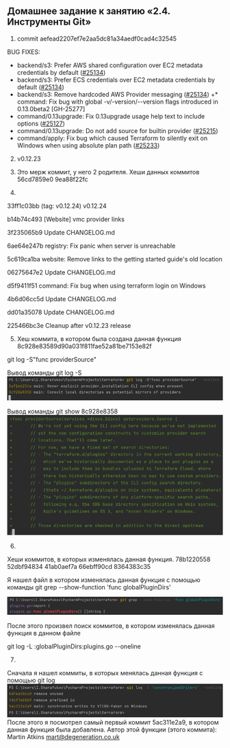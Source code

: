 ## Домашнее задание к занятию «2.4. Инструменты Git»

1. commit aefead2207ef7e2aa5dc81a34aedf0cad4c32545

BUG FIXES:
 * backend/s3: Prefer AWS shared configuration over EC2 metadata credentials by default ([#25134](https://github.com/hashicorp/terraform/issues/25134))
 * backend/s3: Prefer ECS credentials over EC2 metadata credentials by default ([#25134](https://github.com/hashicorp/terraform/issues/25134))
 * backend/s3: Remove hardcoded AWS Provider messaging ([#25134](https://github.com/hashicorp/terraform/issues/25134))
+* command: Fix bug with global -v/-version/--version flags introduced in 0.13.0beta2 [GH-25277]
 * command/0.13upgrade: Fix 0.13upgrade usage help text to include options ([#25127](https://github.com/hashicorp/terraform/issues/25127))
 * command/0.13upgrade: Do not add source for builtin provider ([#25215](https://github.com/hashicorp/terraform/issues/25215))
 * command/apply: Fix bug which caused Terraform to silently exit on Windows when using absolute plan path ([#25233](https://github.com/hashicorp/terraform/issues/25233))

2. v0.12.23

3. Это мерж коммит, у него 2 родителя. Хеши данных коммитов 56cd7859e0 9ea88f22fc

4. 

33ff1c03bb (tag: v0.12.24) v0.12.24

b14b74c493 [Website] vmc provider links

3f235065b9 Update CHANGELOG.md

6ae64e247b registry: Fix panic when server is unreachable

5c619ca1ba website: Remove links to the getting started guide's old location

06275647e2 Update CHANGELOG.md

d5f9411f51 command: Fix bug when using terraform login on Windows

4b6d06cc5d Update CHANGELOG.md

dd01a35078 Update CHANGELOG.md

225466bc3e Cleanup after v0.12.23 release

5. Хеш коммита, в котором была создана данная функция 8c928e83589d90a031f811fae52a81be7153e82f

git log -S"func providerSource"

Вывод команды  git log -S
![git log -S](img/5_1.png)

Вывод команды git show 8c928e8358
![git show](img/5_2.png)

6. 
Хеши коммитов, в которых изменялась данная функция. 
78b1220558
52dbf94834
41ab0aef7a 
66ebff90cd 
8364383c35 

Я нашел файл в котором изменялась данная функция с помощью команды git grep --show-function 'func globalPluginDirs'

![git grep](img/6_1.png)

После этого произвел поиск коммитов, в котором изменялась данная функция в данном файле

git log -L :globalPluginDirs:plugins.go --oneline

7.
Сначала я нашел коммиты, в которых менялась данная функция с помощью git log
![git log](img/7_1.png)
После этого я посмотрел самый первый коммит 5ac311e2a9, в котором данная функция была добавлена.
Автор этой функции (этого коммита):
Martin Atkins <mart@degeneration.co.uk>